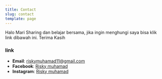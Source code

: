 ```yaml
---
title: Contact
slug: contact
template: page
---
```


Halo Mari Sharing dan belajar bersama, jika ingin menghungi saya bisa klik link dibawah ini. Terima Kasih

### link

- **Email**: [riskymuhamad11@gmail.com](mailto:riskymuhamad11@gmail.com)
- **Facebook**: [Risky muhamad](https://facebook.com/riskymuhamadsgb)
- **Instagram**: [Risky muhamad](https://instagram.com/riskymuhamad02)

